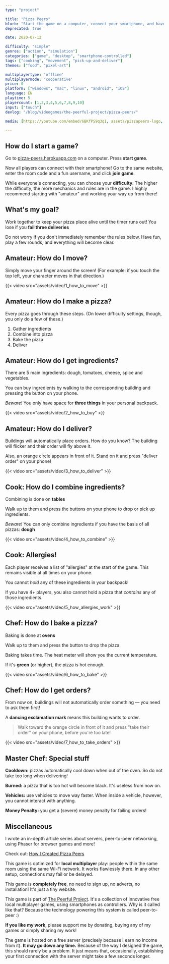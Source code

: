 ```yaml
---
type: "project"

title: "Pizza Peers"
blurb: "Start the game on a computer, connect your smartphone, and have some cooperative multiplayer fun delivering tasty pizzas!"
deprecated: true

date: 2020-07-12

difficulty: "simple"
genres: ["action", "simulation"]
categories: ["game", "desktop", "smartphone-controlled"]
tags: ["cooking", "movement", "pick-up-and-deliver"]
themes: ["food", "pixel-art"]

multiplayertype: 'offline'
multiplayermode: 'cooperative'
price: 0
platform: ["windows", "mac", "linux", "android", "iOS"]
language: EN
playtime: 5
playercount: [1,2,3,4,5,6,7,8,9,10]
input: ["touch"]
devlog: "/blog/videogames/the-peerful-project/pizza-peers/"

media: [https://youtube.com/embed/6BKfPS9q3qI, assets/pizzapeers-logo, assets/video/1_how_to_move, assets/video/2_how_to_buy, assets/video/3_how_to_deliver, assets/video/4_how_to_combine, assets/video/5_how_allergies_work, assets/video/6_how_to_bake, assets/video/7_how_to_take_orders, assets/pizzapeers-logo-animated]

---
```


## How do I start a game?

Go to [pizza-peers.herokuapp.com](https://pizza-peers.herokuapp.com) on a computer. Press **start game**.

Now all players can connect with their smartphone! Go to the same website, enter the room code and a fun username, and click **join game**.

While everyone's connecting, you can choose your **difficulty**. The higher the difficulty, the more mechanics and rules are in the game. I highly recommend starting with "amateur" and working your way up from there!

## What's my goal?

Work together to keep your pizza place alive until the timer runs out! You lose if you **fail three deliveries**

Do not worry if you don't immediately remember the rules below. Have fun, play a few rounds, and everything will become clear.

## Amateur: How do I move?

Simply move your finger around the screen! (For example: if you touch the top left, your character moves in that direction.)

{{< video src="assets/video/1_how_to_move" >}}

## Amateur: How do I make a pizza?

Every pizza goes through these steps. (On lower difficulty settings, though, you only do a few of these.)
1. Gather ingredients
2. Combine into pizza
3. Bake the pizza
4. Deliver

## Amateur: How do I get ingredients?

There are 5 main ingredients: dough, tomatoes, cheese, spice and vegetables.

You can buy ingredients by walking to the corresponding building and pressing the button on your phone.

_Beware!_ You only have space for **three things** in your personal backpack.

{{< video src="assets/video/2_how_to_buy" >}}

## Amateur: How do I deliver?

Buildings will automatically place orders. How do you know? The building will flicker and their order will fly above it.

Also, an orange circle appears in front of it. Stand on it and press "deliver order" on your phone!

{{< video src="assets/video/3_how_to_deliver" >}}

## Cook: How do I combine ingredients?

Combining is done on **tables**

Walk up to them and press the buttons on your phone to drop or pick up ingredients.

_Beware!_ You can only combine ingredients if you have the basis of all pizzas: **dough**

{{< video src="assets/video/4_how_to_combine" >}}

## Cook: Allergies!

Each player receives a list of "allergies" at the start of the game. This remains visible at all times on your phone.

You cannot _hold_ any of these ingredients in your backpack!

If you have 4+ players, you also cannot hold a pizza that _contains_ any of those ingredients.

{{< video src="assets/video/5_how_allergies_work" >}}

## Chef: How do I bake a pizza?

Baking is done at **ovens**

Walk up to them and press the button to drop the pizza.

Baking takes time. The heat meter will show you the current temperature.

If it's **green** (or higher), the pizza is hot enough.

{{< video src="assets/video/6_how_to_bake" >}}

## Chef: How do I get orders?

From now on, buildings will not automatically order something &mdash; you need to ask them first!

A **dancing exclamation mark** means this building wants to order.

> Walk toward the orange circle in front of it and press "take their order" on your phone, before you're too late!

{{< video src="assets/video/7_how_to_take_orders" >}}

## Master Chef: Special stuff

**Cooldown:** pizzas automatically cool down when out of the oven. So do not take too long when delivering!

**Burned:** a pizza that is too hot will become black. It's useless from now on.

**Vehicles:** use vehicles to move way faster. When inside a vehicle, however, you cannot interact with anything.

**Money Penalty:** you get a (severe) money penalty for failing orders!

## Miscellaneous

I wrote an in-depth article series about servers, peer-to-peer networking, using Phaser for browser games and more! 

Check out: [How I Created Pizza Peers](/blog/videogames/the-peerful-project/pizza-peers)

This game is optimized for **local multiplayer** play: people within the same room using the same Wi-Fi network. It works flawlessly there. In any other setup, connections may fail or be delayed.

This game is **completely free**, no need to sign up, no adverts, no installation! It's just a tiny website.

This game is part of [The Peerful Project](https://pandaqi.com/the-peerful-project). It's a collection of innovative free local multiplayer games, using smartphones as controllers. Why is it called like that? Because the technology powering this system is called peer-to-peer :)

**If you like my work**, please support me by donating, buying any of my games or simply sharing my work!

The game is hosted on a free server (precisely because I earn no income from it). **It may go down any time.** Because of the way I designed the game, this should rarely be a problem. It just means that, occasionally, establishing your first connection with the server might take a few seconds longer.
